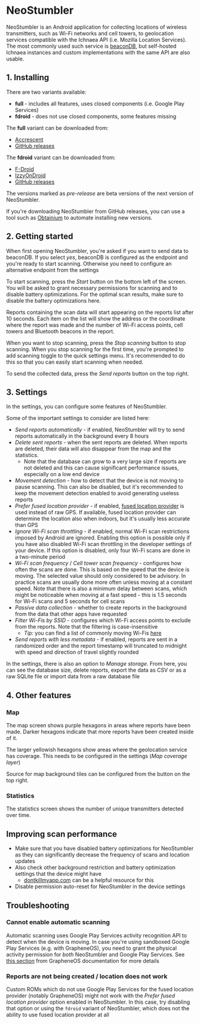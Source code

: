 # NeoStumbler

NeoStumbler is an Android application for collecting locations of wireless transmitters, such as Wi-Fi networks and cell
towers, to geolocation services compatible with the Ichnaea API (i.e. Mozilla Location Services).
The most commonly used such service is [beaconDB](https://beacondb.net/), but self-hosted Ichnaea instances and custom
implementations with the same API are also usable.

## 1. Installing

There are two variants available:

* **full** - includes all features, uses closed components (i.e. Google Play Services)
* **fdroid** - does not use closed components, some features missing

The **full** variant can be downloaded from:

* [Accrescent](https://accrescent.app/app/xyz.malkki.neostumbler)
* [GitHub releases](https://github.com/mjaakko/NeoStumbler/releases)

The **fdroid** variant can be downloaded from:

* [F-Droid](https://f-droid.org/packages/xyz.malkki.neostumbler.fdroid/)
* [IzzyOnDroid](https://apt.izzysoft.de/fdroid/index/apk/xyz.malkki.neostumbler.fdroid)
* [GitHub releases](https://github.com/mjaakko/NeoStumbler/releases)

The versions marked as *pre-release* are beta versions of the next version of NeoStumbler.

If you're downloading NeoStumbler from GitHub releases, you can use a tool such
as [Obtainium](https://github.com/ImranR98/Obtainium) to automate installing new versions.

## 2. Getting started

When first opening NeoStumbler, you're asked if you want to send data to beaconDB.
If you select *yes*, beaconDB is configured as the endpoint and you're ready to start scanning.
Otherwise you need to configure an alternative endpoint from the settings

To start scanning, press the *Start* button on the bottom left of the screen.
You will be asked to grant necessary permissions for scanning and to disable battery optimizations.
For the optimal scan results, make sure to disable the battery optimizations here.

Reports containing the scan data will start appearing on the reports list after 10 seconds.
Each item on the list will show the address or the coordinate where the report was made and the number of Wi-Fi access
points, cell towers and Bluetooth beacons in the report.

When you want to stop scanning, press the *Stop scanning* button to stop scanning.
When you stop scanning for the first time, you're prompted to add scanning toggle to the quick settings menu.
It's recommended to do this so that you can easily start scanning when needed.

To send the collected data, press the *Send reports* button on the top right.

## 3. Settings

In the settings, you can configure some features of NeoStumbler.

Some of the important settings to consider are listed here:

* *Send reports automatically* - if enabled, NeoStumbler will try to send reports automatically in the background every
  8 hours
* *Delete sent reports* - when the sent reports are deleted. When reports are deleted, their data will also disappear
  from the map and the statistics.
    * Note that the database can grow to a very large size if reports are not deleted and this can cause significant
      performance issues, especially on a low end device
* *Movement detection* - how to detect that the device is not moving to pause scanning. This can also be disabled, but
  it's recommended to keep the movement detection enabled to avoid generating useless reports
* *Prefer fused location provider* - if
  enabled, [fused location provider](https://developers.google.com/location-context/fused-location-provider) is used
  instead of raw GPS. If available, fused location provider can determine the location also when indoors, but it's
  usually less accurate than GPS
* *Ignore Wi-Fi scan throttling* - if enabled, normal Wi-Fi scan restrictions imposed by Android are ignored.
  Enabling this option is possible only if you have also disabled Wi-Fi scan throttling in the developer settings of
  your device. If this option is disabled, only four Wi-Fi scans are done in a two-minute period
* *Wi-Fi scan frequency* / *Cell tower scan frequency* - configures how often the scans are done. This is based on the
  speed that the device is moving. The selected value should only considered to be advisory. In practice scans are
  usually done more often unless moving at a constant speed.
  Note that there is also a minimum delay between scans, which might be noticeable when moving at a fast speed - this is
  1.5 seconds for Wi-Fi scans and 5 seconds for cell scans
* *Passive data collection* - whether to create reports in the background from the data that other apps have requested
* *Filter Wi-Fis by SSID* - configures which Wi-Fi access points to exclude from the reports. Note that the filtering is
  case-insensitive
    * *Tip:* you can find a list of commonly moving Wi-Fis [here](https://cdn.beacondb.net/config/ssid-blacklist.txt)
* *Send reports with less metadata* - if enabled, reports are sent in a randomized order and the report timestamp will
  truncated to midnight with speed and direction of travel slightly rounded

In the settings, there is also an option to *Manage storage*. From here, you can see the database size, delete reports,
export the data as CSV or as a raw SQLite file or import data from a raw database file

## 4. Other features

### Map

The map screen shows purple hexagons in areas where reports have been made. Darker hexagons indicate that more reports
have been created inside of it.

The larger yellowish hexagons show areas where the geolocation service has coverage. This needs to be configured in the
settings (*Map coverage layer*)

Source for map background tiles can be configured from the button on the top right.

### Statistics

The statistics screen shows the number of unique transmitters detected over time.

## Improving scan performance

* Make sure that you have disabled battery optimizations for NeoStumbler as they can significantly decrease the
  frequency of scans and location updates
* Also check other background restriction and battery optimization settings that the device might have
    * [dontkillmyapp.com](https://dontkillmyapp.com/) can be a helpful resource for this
* Disable permission auto-reset for NeoStumbler in the device settings

## Troubleshooting

### Cannot enable automatic scanning

Automatic scanning uses Google Play Services activity recognition API to detect when the device is moving. In case
you're using sandboxed Google Play Services (e.g. with GrapheneOS), you need to grant the physical activity permission
for *both* NeoStumbler and Google Play Services.
See [this section](https://grapheneos.org/usage#sandboxed-google-play-location-sharing) from GrapheneOS documentation
for more details

### Reports are not being created / location does not work

Custom ROMs which do not use Google Play Services for the fused location provider (notably GrapheneOS) might not work
with the *Prefer fused location provider* option enabled in NeoStumbler. In this case, try disabling that option or
using the `fdroid` variant of NeoStumbler, which does not the ability to use fused location provider at all

